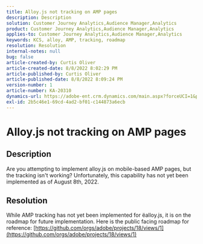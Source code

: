 ```yaml
---
title: Alloy.js not tracking on AMP pages
description: Description
solution: Customer Journey Analytics,Audience Manager,Analytics
product: Customer Journey Analytics,Audience Manager,Analytics
applies-to: Customer Journey Analytics,Audience Manager,Analytics
keywords: KCS, alloy, AMP, tracking, roadmap
resolution: Resolution
internal-notes: null
bug: false
article-created-by: Curtis Oliver
article-created-date: 8/8/2022 8:02:29 PM
article-published-by: Curtis Oliver
article-published-date: 8/8/2022 8:09:24 PM
version-number: 1
article-number: KA-20310
dynamics-url: https://adobe-ent.crm.dynamics.com/main.aspx?forceUCI=1&pagetype=entityrecord&etn=knowledgearticle&id=e0519906-5517-ed11-b83e-0022480868ff
exl-id: 2b5c46e1-69cd-4ad2-bf01-c144873a6ecb
---
```

# Alloy.js not tracking on AMP pages

## Description


Are you attempting to implement alloy.js on mobile-based AMP pages, but the tracking isn't working? Unfortunately, this capability has not yet been implemented as of August 8th, 2022.


## Resolution


While AMP tracking has not yet been implemented for ёalloy.js, it is on the roadmap for future implementation. Here is the public facing roadmap for reference: [https://github.com/orgs/adobe/projects/18/views/1](https://github.com/orgs/adobe/projects/18/views/1)
